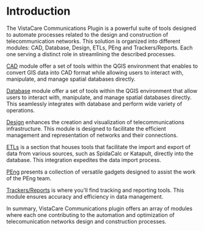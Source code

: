 # Introduction

The VistaCare Communications Plugin is a powerful suite of tools designed to automate processes related to the design and construction of telecommunication networks. This solution is organized into different modules: CAD, Database, Design, ETLs, PEng and Trackers/Reports. Each one serving a distinct role in streamlining the described processes.

[CAD](#cad) module offer a set of tools within the QGIS environment that enables to convert GIS data into CAD format while allowing users to interact with, manipulate, and manage spatial databases directly. 

[Database](#database) module offer a set of tools within the QGIS environment that allow users to interact with, manipulate, and manage spatial databases directly. This seamlessly integrates with database and perform wide variety of operations.

[Design](#design) enhances the creation and visualization of telecommunications infrastructure. This module is designed to facilitate the efficient management and representation of networks and their connections.

[ETLs](#etls) is a section that houses tools that facilitate the import and export of data from various sources, such as SpidaCalc or Katapult, directly into the database. This integration expedites the data import process.

[PEng](#peng) presents a collection of versatile gadgets designed to assist the work of the PEng team.

[Trackers/Reports](#trackers) is where you'll find tracking and reporting tools. This module ensures accuracy and efficiency in data management.

In summary, VistaCare Communications plugin offers an array of modules where each one contributing to the automation and optimization of telecomunication networks design and construction processes.